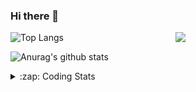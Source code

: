 ### Hi there 👋

<!--
**tao8687/tao8687** is a ✨ _special_ ✨ repository because its `README.md` (this file) appears on your GitHub profile.

Here are some ideas to get you started:

- 🔭 I’m currently working on ...
- 🌱 I’m currently learning ...
- 👯 I’m looking to collaborate on ...
- 🤔 I’m looking for help with ...
- 💬 Ask me about ...
- 📫 How to reach me: ...
- 😄 Pronouns: ...
- ⚡ Fun fact: ...
-->

<img align='right' src="https://media.giphy.com/media/M9gbBd9nbDrOTu1Mqx/giphy.gif" width="240">

  
![Top Langs](https://github-readme-stats.vercel.app/api/top-langs/?username=tao8687&layout=compact&title_color=23238E&text_color=A67D3D)

![Anurag's github stats](https://github-readme-stats.vercel.app/api?username=tao8687&show_icons=true&&text_color=A67D3D&title_color=23238E&show_icons=false&count_private=true&hide=stars)

<details>
  <summary>:zap: Coding Stats</summary>
  <br>
    
<!--START_SECTION:waka-->
![Code Time](http://img.shields.io/badge/Code%20Time-1%2C876%20hrs%2015%20mins-blue)

![Profile Views](http://img.shields.io/badge/Profile%20Views-0-blue)

**🐱 My GitHub Data** 

> 📦 1.5 MB Used in GitHub's Storage 
 > 
> 🏆 50 Contributions in the Year 2025
 > 
> 🚫 Not Opted to Hire
 > 
> 📜 62 Public Repositories 
 > 
> 🔑 24 Private Repositories 
 > 
**I'm an Early 🐤** 

```text
🌞 Morning                1653 commits        ██████████████████████░░░   88.59 % 
🌆 Daytime                90 commits          █░░░░░░░░░░░░░░░░░░░░░░░░   04.82 % 
🌃 Evening                119 commits         ██░░░░░░░░░░░░░░░░░░░░░░░   06.38 % 
🌙 Night                  4 commits           ░░░░░░░░░░░░░░░░░░░░░░░░░   00.21 % 
```
📅 **I'm Most Productive on Wednesday** 

```text
Monday                   268 commits         ████░░░░░░░░░░░░░░░░░░░░░   14.36 % 
Tuesday                  254 commits         ███░░░░░░░░░░░░░░░░░░░░░░   13.61 % 
Wednesday                325 commits         ████░░░░░░░░░░░░░░░░░░░░░   17.42 % 
Thursday                 248 commits         ███░░░░░░░░░░░░░░░░░░░░░░   13.29 % 
Friday                   264 commits         ████░░░░░░░░░░░░░░░░░░░░░   14.15 % 
Saturday                 258 commits         ███░░░░░░░░░░░░░░░░░░░░░░   13.83 % 
Sunday                   249 commits         ███░░░░░░░░░░░░░░░░░░░░░░   13.34 % 
```


📊 **This Week I Spent My Time On** 

```text
🕑︎ Time Zone: Asia/Shanghai

💬 Programming Languages: 
C++                      2 hrs 14 mins       ██████████░░░░░░░░░░░░░░░   39.29 % 
Prolog                   2 hrs               █████████░░░░░░░░░░░░░░░░   35.10 % 
Markdown                 39 mins             ███░░░░░░░░░░░░░░░░░░░░░░   11.57 % 
Other                    31 mins             ██░░░░░░░░░░░░░░░░░░░░░░░   09.05 % 
CMake                    17 mins             █░░░░░░░░░░░░░░░░░░░░░░░░   04.96 % 

🔥 Editors: 
VS Code                  5 hrs 5 mins        ██████████████████████░░░   88.91 % 
Cursor                   38 mins             ███░░░░░░░░░░░░░░░░░░░░░░   11.09 % 

🐱‍💻 Projects: 
TM_RobotNavi             3 hrs 7 mins        ██████████████░░░░░░░░░░░   54.51 % 
A-LOAM                   1 hr 23 mins        ██████░░░░░░░░░░░░░░░░░░░   24.44 % 
aloam_ws                 38 mins             ███░░░░░░░░░░░░░░░░░░░░░░   11.09 % 
rf2o_laser_odometry      22 mins             ██░░░░░░░░░░░░░░░░░░░░░░░   06.52 % 
src                      8 mins              █░░░░░░░░░░░░░░░░░░░░░░░░   02.38 % 

💻 Operating System: 
Linux                    5 hrs 43 mins       █████████████████████████   100.00 % 
```

**I Mostly Code in C++** 

```text
C++                      11 repos            ████████░░░░░░░░░░░░░░░░░   32.35 % 
Python                   9 repos             ███████░░░░░░░░░░░░░░░░░░   26.47 % 
JavaScript               2 repos             █░░░░░░░░░░░░░░░░░░░░░░░░   05.88 % 
Batchfile                1 repo              █░░░░░░░░░░░░░░░░░░░░░░░░   02.94 % 
HTML                     1 repo              █░░░░░░░░░░░░░░░░░░░░░░░░   02.94 % 
```



**Timeline**

![Lines of Code chart](https://raw.githubusercontent.com/tao8687/tao8687/master/assets/bar_graph.png)


 Last Updated on 19/02/2025 01:40:04 UTC
<!--END_SECTION:waka-->
</details>
